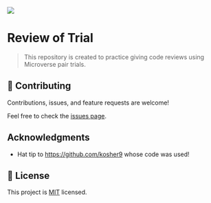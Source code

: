 ![](https://img.shields.io/badge/Microverse-blueviolet)

# Review of Trial

> This repository is created to practice giving code reviews using Microverse pair trials.

## 🤝 Contributing

Contributions, issues, and feature requests are welcome!

Feel free to check the [issues page](../../issues/).

## Acknowledgments

- Hat tip to https://github.com/kosher9 whose code was used!

## 📝 License

This project is [MIT](./MIT.md) licensed.
